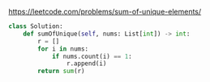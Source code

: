 https://leetcode.com/problems/sum-of-unique-elements/

```python
class Solution:
    def sumOfUnique(self, nums: List[int]) -> int:
        r = []
        for i in nums:
            if nums.count(i) == 1:
                r.append(i)
        return sum(r)
```
